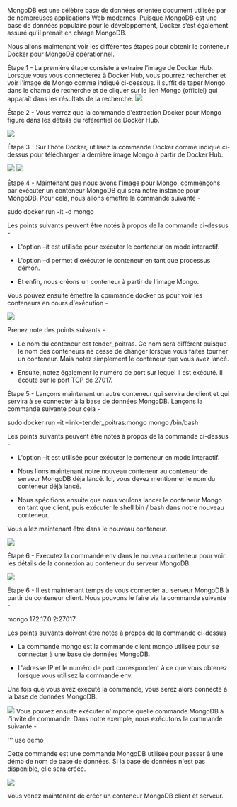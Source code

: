 
MongoDB est une célèbre base de données orientée document utilisée par de nombreuses applications Web modernes. Puisque MongoDB est une base de données populaire pour le développement, Docker s’est également assuré qu’il prenait en charge MongoDB.

Nous allons maintenant voir les différentes étapes pour obtenir le conteneur Docker pour MongoDB opérationnel.

Étape 1 - La première étape consiste à extraire l’image de Docker Hub. Lorsque vous vous connecterez à Docker Hub, vous pourrez rechercher et voir l'image de Mongo comme indiqué ci-dessous. Il suffit de taper Mongo dans le champ de recherche et de cliquer sur le lien Mongo (officiel) qui apparaît dans les résultats de la recherche.
![](1.jpeg)

Étape 2 - Vous verrez que la commande d'extraction Docker pour Mongo figure dans les détails du référentiel de Docker Hub.

![](2.jpeg)

Étape 3 - Sur l’hôte Docker, utilisez la commande Docker comme indiqué ci-dessus pour télécharger la dernière image Mongo à partir de Docker Hub.

![](3.jpeg)
![](4.jpeg)

Étape 4 - Maintenant que nous avons l'image pour Mongo, commençons par exécuter un conteneur MongoDB qui sera notre instance pour MongoDB. Pour cela, nous allons émettre la commande suivante -

sudo docker run -it -d mongo

Les points suivants peuvent être notés à propos de la commande ci-dessus -

* L'option –it est utilisée pour exécuter le conteneur en mode interactif.

* L'option –d permet d'exécuter le conteneur en tant que processus démon.

* Et enfin, nous créons un conteneur à partir de l'image Mongo.

Vous pouvez ensuite émettre la commande docker ps pour voir les conteneurs en cours d'exécution -

![](5.jpeg)

Prenez note des points suivants -

* Le nom du conteneur est tender_poitras. Ce nom sera différent puisque le nom des conteneurs ne cesse de changer lorsque vous faites tourner un conteneur. Mais notez simplement le conteneur que vous avez lancé.

* Ensuite, notez également le numéro de port sur lequel il est exécuté. Il écoute sur le port TCP de 27017.

Étape 5 - Lançons maintenant un autre conteneur qui servira de client et qui servira à se connecter à la base de données MongoDB. Lançons la commande suivante pour cela -

sudo docker run –it –link=tender_poitras:mongo mongo /bin/bash 


Les points suivants peuvent être notés à propos de la commande ci-dessus -

* L'option –it est utilisée pour exécuter le conteneur en mode interactif.

* Nous lions maintenant notre nouveau conteneur au conteneur de serveur MongoDB déjà lancé. Ici, vous devez mentionner le nom du conteneur déjà lancé.

* Nous spécifions ensuite que nous voulons lancer le conteneur Mongo en tant que client, puis exécuter le shell bin / bash dans notre nouveau conteneur.

Vous allez maintenant être dans le nouveau conteneur.

![](6.jpeg)

Étape 6 - Exécutez la commande env dans le nouveau conteneur pour voir les détails de la connexion au conteneur du serveur MongoDB.

![](7.jpeg)

Étape 6 - Il est maintenant temps de vous connecter au serveur MongoDB à partir du conteneur client. Nous pouvons le faire via la commande suivante -


mongo 172.17.0.2:27017 


Les points suivants doivent être notés à propos de la commande ci-dessus

* La commande mongo est la commande client mongo utilisée pour se connecter à une base de données MongoDB.

* L'adresse IP et le numéro de port correspondent à ce que vous obtenez lorsque vous utilisez la commande env.

Une fois que vous avez exécuté la commande, vous serez alors connecté à la base de données MongoDB.

![](8.jpeg)
Vous pouvez ensuite exécuter n'importe quelle commande MongoDB à l'invite de commande. Dans notre exemple, nous exécutons la commande suivante -

''' use demo

Cette commande est une commande MongoDB utilisée pour passer à une démo de nom de base de données. Si la base de données n'est pas disponible, elle sera créée.

![](9.jpeg)

Vous venez maintenant de créer un conteneur MongoDB client et serveur.

